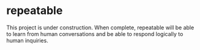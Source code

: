 # repeatable

This project is under construction. When complete, repeatable will be able to learn from human conversations and be able to respond logically to human inquiries.
